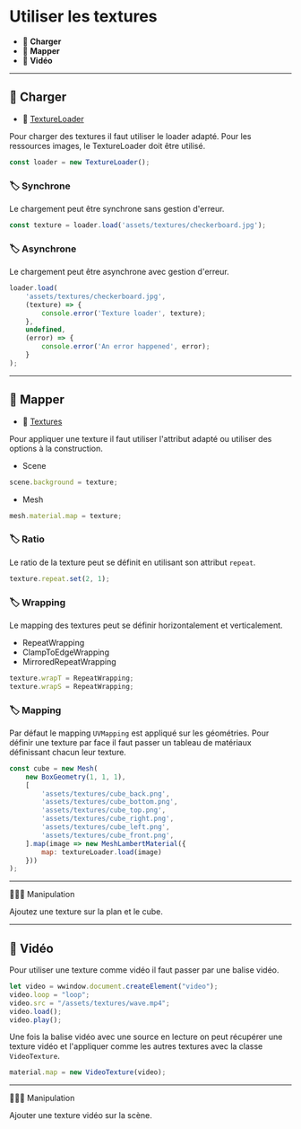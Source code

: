 # Utiliser les textures

*  🔖 **Charger**
*  🔖 **Mapper**
*  🔖 **Vidéo**

___

## 📑 Charger

* 🔗 [TextureLoader](https://threejs.org/docs/#api/en/loaders/TextureLoader)

Pour charger des textures il faut utiliser le loader adapté.
Pour les ressources images, le TextureLoader doit être utilisé.

```js
const loader = new TextureLoader();
```

### 🏷️ **Synchrone**

Le chargement peut être synchrone sans gestion d'erreur.

```js
const texture = loader.load('assets/textures/checkerboard.jpg');
```

### 🏷️ **Asynchrone**

Le chargement peut être asynchrone avec gestion d'erreur.

```js
loader.load(
    'assets/textures/checkerboard.jpg',
	(texture) => {
        console.error('Texture loader', texture);
	},
	undefined,
	(error) => {
        console.error('An error happened', error);
	}
);
```

___

## 📑 Mapper

* 🔗 [Textures](https://threejs.org/docs/#api/en/constants/Textures)

Pour appliquer une texture il faut utiliser l'attribut adapté ou utiliser des options à la construction.

* Scene

```js
scene.background = texture;
```

* Mesh

```js
mesh.material.map = texture;
```

### 🏷️ **Ratio**

Le ratio de la texture peut se définit en utilisant son attribut `repeat`.

```js
texture.repeat.set(2, 1);
```

### 🏷️ **Wrapping**

Le mapping des textures peut se définir horizontalement et verticalement.

* RepeatWrapping
* ClampToEdgeWrapping
* MirroredRepeatWrapping

```js
texture.wrapT = RepeatWrapping;
texture.wrapS = RepeatWrapping;
```

### 🏷️ **Mapping**

Par défaut le mapping `UVMapping` est appliqué sur les géométries. Pour définir une texture par face il faut passer un tableau de matériaux définissant chacun leur texture.

```js
const cube = new Mesh(
	new BoxGeometry(1, 1, 1),
	[
		'assets/textures/cube_back.png', 
		'assets/textures/cube_bottom.png', 
		'assets/textures/cube_top.png', 
		'assets/textures/cube_right.png', 
		'assets/textures/cube_left.png', 
		'assets/textures/cube_front.png', 
	].map(image => new MeshLambertMaterial({
		map: textureLoader.load(image)
	}))
);
```
___

👨🏻‍💻 Manipulation

Ajoutez une texture sur la plan et le cube.

___

## 📑 Vidéo

Pour utiliser une texture comme vidéo il faut passer par une balise vidéo.

```js
let video = wwindow.document.createElement("video");
video.loop = "loop";
video.src = "/assets/textures/wave.mp4";
video.load();
video.play();
```

Une fois la balise vidéo avec une source en lecture on peut récupérer une texture vidéo et l'appliquer comme les autres textures avec la classe `VideoTexture`.

```js
material.map = new VideoTexture(video);
```

___

👨🏻‍💻 Manipulation

Ajouter une texture vidéo sur la scène.